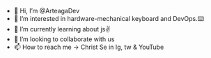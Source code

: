 - 👋 Hi, I’m @ArteagaDev
- 👀 I’m interested in hardware-mechanical keyboard and DevOps.⌨️
- 🌱 I’m currently learning about js✌️
- 💞️ I’m looking to collaborate with us
- 📫 How to reach me -> Christ Se in Ig, tw & YouTube

<!---
ArteagaDev/ArteagaDev is a ✨ special ✨ repository because its `README.md` (this file) appears on your GitHub profile.
You can click the Preview link to take a look at your changes.
--->
